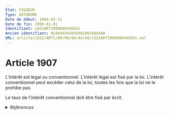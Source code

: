 ```yaml
---
État: VIGUEUR
Type: AUTONOME
Date de début: 1804-03-21
Date de fin: 2999-01-01
Identifiant: LEGIARTI000006445051
Ancien identifiant: ACAXXXXXXXX5X01907AAXXAA
URL: article/LEGI/ARTI/00/00/06/44/50/LEGIARTI000006445051.xml
---
```


<h1>Article 1907</h1>

L'intérêt est légal ou conventionnel. L'intérêt légal est fixé par la loi.
L'intérêt conventionnel peut excéder celui de la loi, toutes les fois que la loi
ne le prohibe pas.<br />

Le taux de l'intérêt conventionnel doit être fixé par écrit.


<details>
  <summary><em>Références</em></summary>

  <h2>Références faites par l'article</h2>
  
  <ul>
    <li>
      CREATION source Loi 1804-03-09 promulguée le 19 mars 1804
    </li>
  </ul>
</details>
